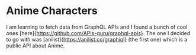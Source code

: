 # Anime Characters
I am learning to fetch data from GraphQL APIs and I found a bunch of cool ones [here]{https://github.com/APIs-guru/graphql-apis}. The one I decided to go with was [anilist]{https://anilist.co/graphiql} (the first one) which is a public API about Anime.
